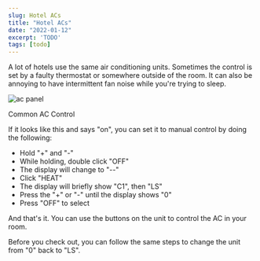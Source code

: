 ```yaml
---
slug: Hotel ACs
title: "Hotel ACs"
date: "2022-01-12"
excerpt: 'TODO'
tags: [todo]
---
```


A lot of hotels use the same air conditioning units. Sometimes the control is set by a faulty thermostat or somewhere outside of the room. It can also be annoying to have intermittent fan noise while you're trying to sleep.

![ac panel](/images/post/hotel-acs/20220111_220422_remastered.jpg)




Common AC Control

If it looks like this and says "on", you can set it to manual control by doing the following:

- Hold "+" and "-"
- While holding, double click "OFF"
- The display will change to "--"
- Click "HEAT"
- The display will briefly show "C1", then "LS"
- Press the "+" or "-" until the display shows "0"
- Press "OFF" to select

And that's it. You can use the buttons on the unit to control the AC in your room.

Before you check out, you can follow the same steps to change the unit from "0" back to "LS".
